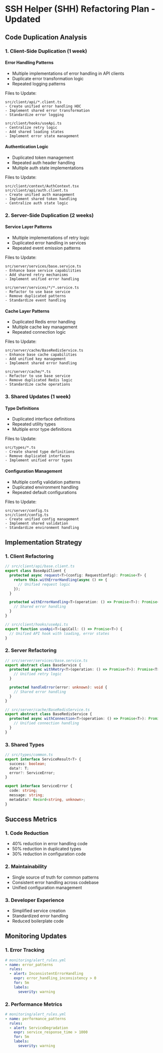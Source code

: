 # SSH Helper (SHH) Refactoring Plan - Updated

## Code Duplication Analysis

### 1. Client-Side Duplication (1 week)

#### Error Handling Patterns
- Multiple implementations of error handling in API clients
- Duplicate error transformation logic
- Repeated logging patterns

Files to Update:
```
src/client/api/*.client.ts
- Create unified error handling HOC
- Implement shared error transformation
- Standardize error logging

src/client/hooks/useApi.ts
- Centralize retry logic
- Add shared loading states
- Implement error state management
```

#### Authentication Logic
- Duplicated token management
- Repeated auth header handling
- Multiple auth state implementations

Files to Update:
```
src/client/context/AuthContext.tsx
src/client/api/auth.client.ts
- Create unified auth management
- Implement shared token handling
- Centralize auth state logic
```

### 2. Server-Side Duplication (2 weeks)

#### Service Layer Patterns
- Multiple implementations of retry logic
- Duplicated error handling in services
- Repeated event emission patterns

Files to Update:
```
src/server/services/base.service.ts
- Enhance base service capabilities
- Add shared retry mechanisms
- Implement unified error handling

src/server/services/*/*.service.ts
- Refactor to use base service
- Remove duplicated patterns
- Standardize event handling
```

#### Cache Layer Patterns
- Duplicated Redis error handling
- Multiple cache key management
- Repeated connection logic

Files to Update:
```
src/server/cache/BaseRedisService.ts
- Enhance base cache capabilities
- Add unified key management
- Implement shared error handling

src/server/cache/*.ts
- Refactor to use base service
- Remove duplicated Redis logic
- Standardize cache operations
```

### 3. Shared Updates (1 week)

#### Type Definitions
- Duplicated interface definitions
- Repeated utility types
- Multiple error type definitions

Files to Update:
```
src/types/*.ts
- Create shared type definitions
- Remove duplicated interfaces
- Implement unified error types
```

#### Configuration Management
- Multiple config validation patterns
- Duplicated environment handling
- Repeated default configurations

Files to Update:
```
src/server/config.ts
src/client/config.ts
- Create unified config management
- Implement shared validation
- Standardize environment handling
```

## Implementation Strategy

### 1. Client Refactoring
```typescript
// src/client/api/base.client.ts
export class BaseApiClient {
  protected async request<T>(config: RequestConfig): Promise<T> {
    return this.withErrorHandling(async () => {
      // Unified request logic
    });
  }

  protected withErrorHandling<T>(operation: () => Promise<T>): Promise<T> {
    // Shared error handling
  }
}

// src/client/hooks/useApi.ts
export function useApi<T>(apiCall: () => Promise<T>) {
  // Unified API hook with loading, error states
}
```

### 2. Server Refactoring
```typescript
// src/server/services/base.service.ts
export abstract class BaseService {
  protected async withRetry<T>(operation: () => Promise<T>): Promise<T> {
    // Unified retry logic
  }

  protected handleError(error: unknown): void {
    // Shared error handling
  }
}

// src/server/cache/BaseRedisService.ts
export abstract class BaseRedisService {
  protected async withConnection<T>(operation: () => Promise<T>): Promise<T> {
    // Unified connection handling
  }
}
```

### 3. Shared Types
```typescript
// src/types/common.ts
export interface ServiceResult<T> {
  success: boolean;
  data?: T;
  error?: ServiceError;
}

export interface ServiceError {
  code: string;
  message: string;
  metadata?: Record<string, unknown>;
}
```

## Success Metrics

### 1. Code Reduction
- 40% reduction in error handling code
- 50% reduction in duplicated types
- 30% reduction in configuration code

### 2. Maintainability
- Single source of truth for common patterns
- Consistent error handling across codebase
- Unified configuration management

### 3. Developer Experience
- Simplified service creation
- Standardized error handling
- Reduced boilerplate code

## Monitoring Updates

### 1. Error Tracking
```yaml
# monitoring/alert_rules.yml
- name: error_patterns
  rules:
  - alert: InconsistentErrorHandling
    expr: error_handling_inconsistency > 0
    for: 5m
    labels:
      severity: warning
```

### 2. Performance Metrics
```yaml
# monitoring/alert_rules.yml
- name: performance_patterns
  rules:
  - alert: ServiceDegradation
    expr: service_response_time > 1000
    for: 5m
    labels:
      severity: warning
```

